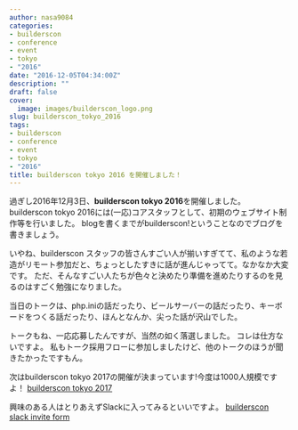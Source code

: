 ```yaml
---
author: nasa9084
categories:
- builderscon
- conference
- event
- tokyo
- "2016"
date: "2016-12-05T04:34:00Z"
description: ""
draft: false
cover:
  image: images/builderscon_logo.png
slug: builderscon_tokyo_2016
tags:
- builderscon
- conference
- event
- tokyo
- "2016"
title: builderscon tokyo 2016 を開催しました！
---
```



過ぎし2016年12月3日、**builderscon tokyo 2016**を開催しました。
builderscon tokyo 2016には(一応)コアスタッフとして、初期のウェブサイト制作等を行いました。
blogを書くまでがbuilderscon!ということなのでブログを書きましょう。

いやね、builderscon スタッフの皆さんすごい人が揃いすぎてて、私のような若造がリモート参加だと、ちょっとしたすきに話が進んじゃってて。なかなか大変です。
ただ、そんなすごい人たちが色々と決めたり準備を進めたりするのを見るのはすごく勉強になりました。

当日のトークは、php.iniの話だったり、ビールサーバーの話だったり、キーボードをつくる話だったり、ほんとなんか、尖った話が沢山でした。

トークもね、一応応募したんですが、当然の如く落選しました。
コレは仕方ないですよ。
私もトーク採用フローに参加しましたけど、他のトークのほうが聞きたかったですもん。

次はbuilderscon tokyo 2017の開催が決まっています!今度は1000人規模ですよ！
[builderscon tokyo 2017](http://2017.tokyo.builderscon.io/)

興味のある人はとりあえずSlackに入ってみるといいですよ。
[builderscon slack invite form](https://slack-invite-dot-builderscon-1248.appspot.com/)


